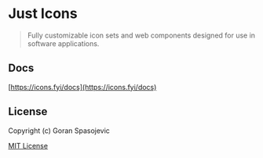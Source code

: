 # Just Icons

> Fully customizable icon sets and web components designed for use in software applications.

## Docs

[https://icons.fyi/docs](https://icons.fyi/docs)

## License

Copyright (c) Goran Spasojevic

[MIT License](http://en.wikipedia.org/wiki/MIT_License)
